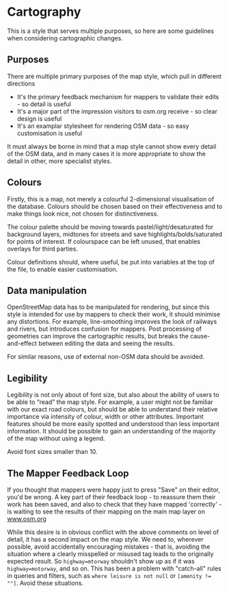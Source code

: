 # Cartography

This is a style that serves multiple purposes, so here are some guidelines when considering cartographic changes.

## Purposes

There are multiple primary purposes of the map style, which pull in different directions

* It's the primary feedback mechanism for mappers to validate their edits - so detail is useful
* It's a major part of the impression visitors to osm.org receive - so clear design is useful
* It's an examplar stylesheet for rendering OSM data - so easy customisation is useful

It must always be borne in mind that a map style cannot show every detail of the OSM data, and in many cases it is more appropriate to show the detail in other, more specialist styles.

## Colours

Firstly, this is a map, not merely a colourful 2-dimensional visualisation of the database. Colours should be chosen based on their effectiveness and to make things look nice, not chosen for distinctiveness.

The colour palette should be moving towards pastel/light/desaturated for background layers, midtones for streets and save highlights/bolds/saturated for points of interest. If colourspace can be left unused, that enables overlays for third parties.

Colour definitions should, where useful, be put into variables at the top of the file, to enable easier customisation.

## Data manipulation

OpenStreetMap data has to be manipulated for rendering, but since this style is intended for use by mappers to check their work, it should minimise any distortions. For example, line-smoothing improves the look of railways and rivers, but introduces confusion for mappers. Post processing of geometries can improve the cartographic results, but breaks the cause-and-effect between editing the data and seeing the results.

For similar reasons, use of external non-OSM data should be avoided.

## Legibility

Legibility is not only about of font size, but also about the ability of users to be able to “read” the map style. For example, a user might not be familiar with our exact road colours, but should be able to understand their relative importance via intensity of colour, width or other attributes. Important features should be more easily spotted and understood than less important information. It should be possible to gain an understanding of the majority of the map without using a legend.

Avoid font sizes smaller than 10.

## The Mapper Feedback Loop

If you thought that mappers were happy just to press "Save" on their editor, you'd be wrong. A key part of their feedback loop - to reassure them their work has been saved, and also to check that they have mapped 'correctly' - is waiting to see the results of their mapping on the main map layer on www.osm.org

While this desire is in obvious conflict with the above comments on level of detail, it has a second impact on the map style. We need to, wherever possible, avoid accidentally encouraging mistakes - that is, avoiding the situation where a clearly misspelled or misused tag leads to the originally expected result. So `highway=mtorway` shouldn't show up as if it was `highway=motorway`, and so on. This has been a problem with "catch-all" rules in queries and filters, such as `where leisure is not null` or `[amenity != ""]`. Avoid these situations.